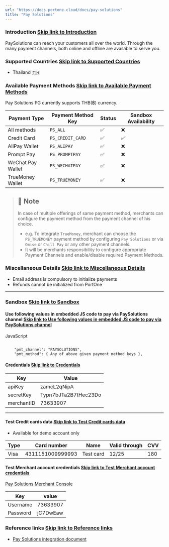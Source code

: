 ```yaml
---
url: "https://docs.portone.cloud/docs/pay-solutions"
title: "Pay Solutions"
---
```


### Introduction   [Skip link to Introduction](https://docs.portone.cloud/docs/pay-solutions\#introduction)

PaySolutions can reach your customers all over the world. Through the many payment channels, both online and offline are available to serve you.

### Supported Countries   [Skip link to Supported Countries](https://docs.portone.cloud/docs/pay-solutions\#supported-countries)

- Thailand 🇹🇭

### Available Payment Methods   [Skip link to Available Payment Methods](https://docs.portone.cloud/docs/pay-solutions\#available-payment-methods)

Pay Solutions PG currently supports THB(฿) currency.

| Payment Type | Payment Method Key | Status | Sandbox Availability |
| --- | --- | --- | --- |
| All methods | `PS_ALL` | ✅ | ❌ |
| Credit Card | `PS_CREDIT_CARD` | ✅ | ✅ |
| AliPay Wallet | `PS_ALIPAY` | ✅ | ❌ |
| Prompt Pay | `PS_PROMPTPAY` | ✅ | ❌ |
| WeChat Pay Wallet | `PS_WECHATPAY` | ✅ | ❌ |
| TrueMoney Wallet | `PS_TRUEMONEY` | ✅ | ❌ |

> ## 📘  Note
>
> In case of multiple offerings of same payment method, merchants can configure the payment method from the payment channel of his choice.
>
> - e.g. To integrate `TrueMoney`, merchant can choose the `PS_TRUEMONEY` payment method by configuring `Pay Solutions` or via `Omise` or `Chill Pay` or any other payment channels.
> - It will be merchants responsibility to configure appropriate Payment Channels and enable/disable required Payment Methods.

### Miscellaneous Details   [Skip link to Miscellaneous Details](https://docs.portone.cloud/docs/pay-solutions\#miscellaneous-details)

- Email address is compulsory to initialize payments
- Refunds cannot be initialized from PortOne

* * *

### Sandbox   [Skip link to Sandbox](https://docs.portone.cloud/docs/pay-solutions\#sandbox)

#### Use following values in embedded JS code to pay via PaySolutions channel   [Skip link to Use following values in embedded JS code to pay via PaySolutions channel](https://docs.portone.cloud/docs/pay-solutions\#use-following-values-in-embedded-js-code-to-pay-via-paysolutions-channel)

JavaScript

```rdmd-code lang-javascript theme-light

    "pmt_channel": "PAYSOLUTIONS",
    "pmt_method": { Any of above given payment method keys },

```

#### Credentials   [Skip link to Credentials](https://docs.portone.cloud/docs/pay-solutions\#credentials)

| Key | Value |
| --- | --- |
| apiKey | zamcL2qNipA |
| secretKey | Typn7bJTa2B7tHec23Do |
| merchantID | 73633907 |

* * *

#### Test Credit cards data   [Skip link to Test Credit cards data](https://docs.portone.cloud/docs/pay-solutions\#test-credit-cards-data)

- Available for demo account only

| Type | Card number | Name | Valid through | CVV |
| --- | --- | --- | --- | --- |
| Visa | 4311151009999993 | Test card | 12/25 | 180 |

#### Test Merchant account credentials   [Skip link to Test Merchant account credentials](https://docs.portone.cloud/docs/pay-solutions\#test-merchant-account-credentials)

[Pay Solutions Merchant Console](https://controls.paysolutions.asia/)

| Key | value |
| --- | --- |
| Username | 73633907 |
| Password | jC7DwEaw |

### Reference links   [Skip link to Reference links](https://docs.portone.cloud/docs/pay-solutions\#reference-links)

- [Pay Solutions integration document](https://www.paysolutions.asia/EN/developer/developer.html)
